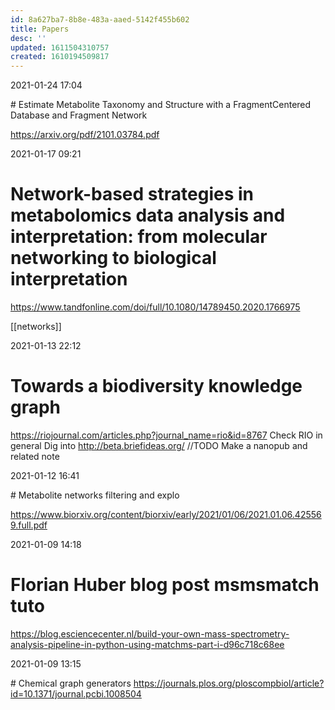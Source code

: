 ```yaml
---
id: 8a627ba7-8b8e-483a-aaed-5142f455b602
title: Papers
desc: ''
updated: 1611504310757
created: 1610194509817
---
```




2021-01-24 17:04

# Estimate Metabolite Taxonomy and Structure with a FragmentCentered Database and Fragment Network


https://arxiv.org/pdf/2101.03784.pdf




2021-01-17 09:21

# Network-based strategies in metabolomics data analysis and interpretation: from molecular networking to biological interpretation

https://www.tandfonline.com/doi/full/10.1080/14789450.2020.1766975

[[networks]]




2021-01-13 22:12

# Towards a biodiversity knowledge graph

https://riojournal.com/articles.php?journal_name=rio&id=8767
Check RIO in general
Dig into http://beta.briefideas.org/
//TODO Make a nanopub and related  note


2021-01-12 16:41

# Metabolite networks filtering and explo

https://www.biorxiv.org/content/biorxiv/early/2021/01/06/2021.01.06.425569.full.pdf


2021-01-09 14:18

# Florian Huber blog post msmsmatch tuto
https://blog.esciencecenter.nl/build-your-own-mass-spectrometry-analysis-pipeline-in-python-using-matchms-part-i-d96c718c68ee



2021-01-09 13:15

# Chemical graph generators
https://journals.plos.org/ploscompbiol/article?id=10.1371/journal.pcbi.1008504

